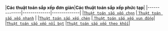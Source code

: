 
|**Các thuật toán sắp xếp đơn giản**|**Các thuật toán sắp xếp phức tạp**|
|--------------|--------------|--------------|
|[`Thuật toán sắp xếp chọn`](https://github.com/NguyenHuuNhan1912/Thi_Thuc_Hanh_PTTKTT/blob/master/Sorting_Algorithms/seletionSort.cpp)             |[ `Thuật toán sắp xếp nhanh`](//github.com/NguyenHuuNhan1912/Thi_Thuc_Hanh_PTTKTT/blob/master/Sorting_Algorithms/quickSort.cpp) |
|[`Thuật toán sắp xếp chèn`](https://github.com/NguyenHuuNhan1912/Thi_Thuc_Hanh_PTTKTT/blob/master/Sorting_Algorithms/insertionSort.cpp)             |[ `Thuật toán sắp xếp vun đống`](https://github.com/NguyenHuuNhan1912/Thi_Thuc_Hanh_PTTKTT/blob/master/Sorting_Algorithms/heapSort.cpp)|
|[`Thuật toán sắp xếp nổi bọt`](https://github.com/NguyenHuuNhan1912/Thi_Thuc_Hanh_PTTKTT/blob/master/Sorting_Algorithms/bubbleSort.cpp)             |[`Thuật toán sắp xếp theo khối`](https://tek4.vn/thuat-toan-sap-xep-theo-khoi-bucket-sort/)|
